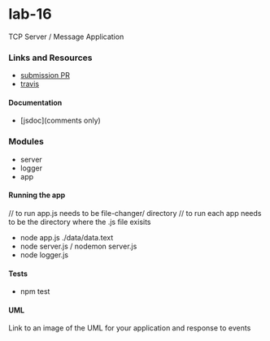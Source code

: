 # lab-16
TCP Server / Message Application

### Links and Resources
* [submission PR](https://github.com/meron-401n14/lab-16/pull/1)
* [travis](https://www.travis-ci.com/meron-401n14/lab-16)

#### Documentation
* [jsdoc](comments only)

### Modules
* server
* logger
* app
#### Running the app
// to run app.js needs to be file-changer/ directory 
// to run each app needs to be the directory where the .js file exisits 
* node app.js ./data/data.text
* node server.js / nodemon server.js
* node logger.js
  
#### Tests
* npm test

#### UML
Link to an image of the UML for your application and response to events










